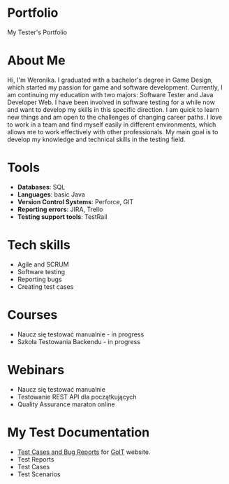 # Portfolio
My Tester's Portfolio
# About Me
Hi, I'm Weronika. I graduated with a bachelor's degree in Game Design, which started my passion for game and software development. Currently, I am continuing my education with two majors: Software Tester and Java Developer Web. I have been involved in software testing for a while now and want to develop my skills in this specific direction. I am quick to learn new things and am open to the challenges of changing career paths. I love to work in a team and find myself easily in different environments, which allows me to work effectively with other professionals. My main goal is to develop my knowledge and technical skills in the testing field. 
# Tools
* **Databases**: SQL
* **Languages**: basic Java
* **Version Control Systems**: Perforce, GIT
* **Reporting errors**: JIRA, Trello
* **Testing support tools**: TestRail
# Tech skills
* Agile and SCRUM
* Software testing
* Reporting bugs
* Creating test cases
# Courses
* Naucz się testować manualnie - in progress
* Szkoła Testowania Backendu - in progress
# Webinars
* Naucz się testować manualnie
* Testowanie REST API dla początkujących
* Quality Assurance maraton online
# My Test Documentation
* [Test Cases and Bug Reports](https://docs.google.com/spreadsheets/d/1-_pEESy3NcucoYfqzaeYQTbAwdyP2ACk/edit?usp=sharing&ouid=110111312379338388338&rtpof=true&sd=true)  for [GoIT](https://qa-autocheck-test.netlify.app/?token=d5fcc3783ba50fcac78b5a5ea8e4d69f6fe51ed8368bc618a58a846ad8b03a63&block=nop678917) website.
* Test Reports
* Test Cases
* Test Scenarios
